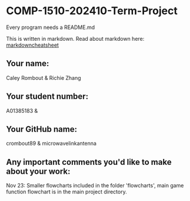 # COMP-1510-202410-Term-Project

Every program needs a README.md

This is written in markdown. Read about markdown here: [markdowncheatsheet](https://www.markdownguide.org/cheat-sheet/)

## Your name:
Caley Rombout & Richie Zhang

## Your student number:
A01385183 & 

## Your GitHub name:
crombout89 & microwavelinkantenna

## Any important comments you'd like to make about your work:
Nov 23: Smaller flowcharts included in the folder 'flowcharts', main game function flowchart is in the main
project directory.